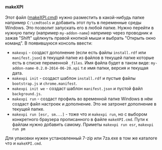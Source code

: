 #### makeXPI
Этот файл ([makeXPI.cmd](https://github.com/2k1dmg/makeXPI/releases)) нужно разместить в какой-нибудь папке например `C:\cmdtools` и добавить этот путь в переменные среды Windows. Это позволит запускать его в любой папке.
Нужно перейти в нужную папку (например `my-addon-name`) например через проводник и зажав "Shift" щёлкнуть правой кнопкой мыши и выбрать "Открыть окно команд". В появившуюся консоль ввести:
- `makexpi` - создаст дополнение (если есть файлы `install.rdf` или `manifest.json`) в текущей папке из файлов в текущей папке которые есть в списке переменной `_files`. Имя файла будет в таком виде: `my-addon-name-0.2.0-2014-06-20.xpi` т.е имя папки, версия и текущая дата.
- `makexpi init` - создаст шаблон `install.rdf` и пустые файлы `bootstrap.js` и `chrome.manifest`.
- `makexpi init we` - создаст шаблон `manifest.json` и пустой файл `background.js`.
- `makexpi run` - создаст профиль во временной папке Windows в нём создаст файл настроек и дополнение. Это не затронет дополнение в текущей папке.
- `makexpi run [esr, sm...]` - тоже что и `makexpi run`, но с выбором конкретного браузера прописанного в файле `makeXPI.cmd`. Пути к файлам нужно добавить самому. Приметы `makexpi run esr`, `makexpi run pm`

Для упаковки нужен установленный 7-zip или 7za.exe в том же каталоге что и `makeXPI.cmd`.